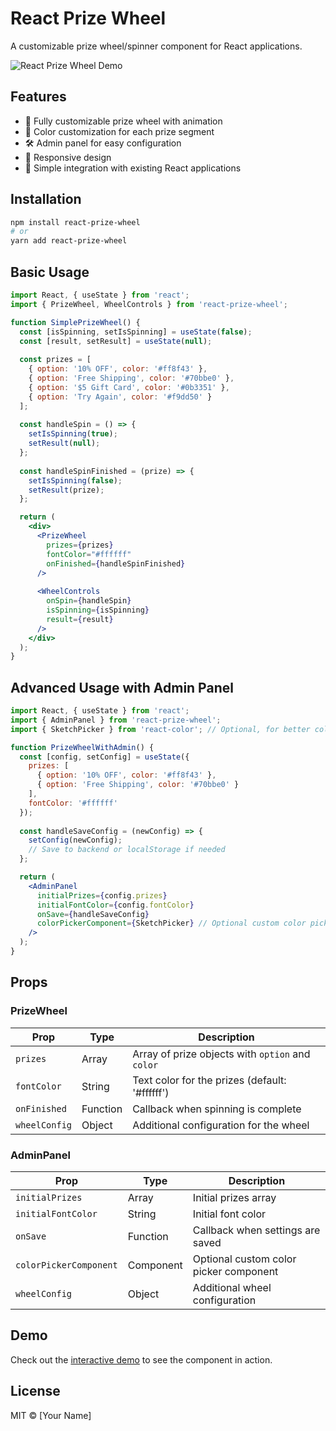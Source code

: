 # React Prize Wheel

A customizable prize wheel/spinner component for React applications.

![React Prize Wheel Demo](https://via.placeholder.com/800x400/f8f9fa/212529?text=React+Prize+Wheel)

## Features

- 🎡 Fully customizable prize wheel with animation
- 🎨 Color customization for each prize segment
- 🛠️ Admin panel for easy configuration
- 📱 Responsive design
- 🔄 Simple integration with existing React applications

## Installation

```bash
npm install react-prize-wheel
# or
yarn add react-prize-wheel
```

## Basic Usage

```jsx
import React, { useState } from 'react';
import { PrizeWheel, WheelControls } from 'react-prize-wheel';

function SimplePrizeWheel() {
  const [isSpinning, setIsSpinning] = useState(false);
  const [result, setResult] = useState(null);
  
  const prizes = [
    { option: '10% OFF', color: '#ff8f43' },
    { option: 'Free Shipping', color: '#70bbe0' },
    { option: '$5 Gift Card', color: '#0b3351' },
    { option: 'Try Again', color: '#f9dd50' }
  ];
  
  const handleSpin = () => {
    setIsSpinning(true);
    setResult(null);
  };
  
  const handleSpinFinished = (prize) => {
    setIsSpinning(false);
    setResult(prize);
  };

  return (
    <div>
      <PrizeWheel 
        prizes={prizes}
        fontColor="#ffffff"
        onFinished={handleSpinFinished}
      />
      
      <WheelControls 
        onSpin={handleSpin}
        isSpinning={isSpinning}
        result={result}
      />
    </div>
  );
}
```

## Advanced Usage with Admin Panel

```jsx
import React, { useState } from 'react';
import { AdminPanel } from 'react-prize-wheel';
import { SketchPicker } from 'react-color'; // Optional, for better color picker

function PrizeWheelWithAdmin() {
  const [config, setConfig] = useState({
    prizes: [
      { option: '10% OFF', color: '#ff8f43' },
      { option: 'Free Shipping', color: '#70bbe0' }
    ],
    fontColor: '#ffffff'
  });
  
  const handleSaveConfig = (newConfig) => {
    setConfig(newConfig);
    // Save to backend or localStorage if needed
  };

  return (
    <AdminPanel 
      initialPrizes={config.prizes}
      initialFontColor={config.fontColor}
      onSave={handleSaveConfig}
      colorPickerComponent={SketchPicker} // Optional custom color picker
    />
  );
}
```

## Props

### PrizeWheel

| Prop | Type | Description |
|------|------|-------------|
| `prizes` | Array | Array of prize objects with `option` and `color` |
| `fontColor` | String | Text color for the prizes (default: '#ffffff') |
| `onFinished` | Function | Callback when spinning is complete |
| `wheelConfig` | Object | Additional configuration for the wheel |

### AdminPanel

| Prop | Type | Description |
|------|------|-------------|
| `initialPrizes` | Array | Initial prizes array |
| `initialFontColor` | String | Initial font color |
| `onSave` | Function | Callback when settings are saved |
| `colorPickerComponent` | Component | Optional custom color picker component |
| `wheelConfig` | Object | Additional wheel configuration |

## Demo

Check out the [interactive demo](https://react-prize-wheel-demo.netlify.app) to see the component in action.

## License

MIT © [Your Name]